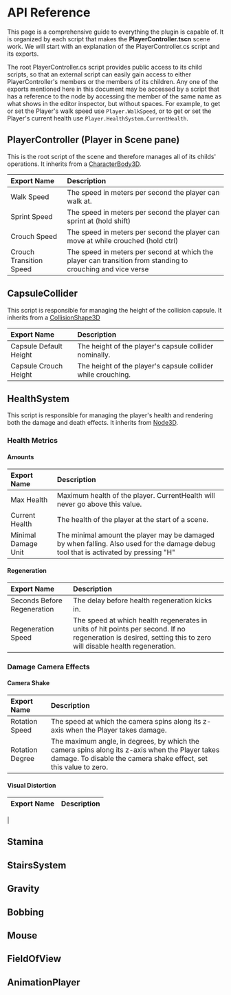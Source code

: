 # API Reference
This page is a comprehensive guide to everything the plugin is capable of. It is organized by each script that makes the **PlayerController.tscn** scene work. We will start with an explanation of the PlayerController.cs script and its exports.

The root PlayerController.cs script provides public access to its child scripts, so that an external script can easily gain access to either PlayerController's members or the members of its children. Any one of the exports mentioned here in this document may be accessed by a script that has a reference to the node by accessing the member of the same name as what shows in the editor inspector, but without spaces. For example, to get or set the Player's walk speed use `Player.WalkSpeed`, or to get or set the Player's current health use `Player.HealthSystem.CurrentHealth`. 

## PlayerController (Player in Scene pane)

This is the root script of the scene and therefore manages all of its childs' operations. It inherits from a [CharacterBody3D](https://docs.godotengine.org/en/latest/classes/class_characterbody3d.html).

| Export Name | Description |
| :--                      | :--         |
| Walk Speed               | The speed in meters per second the player can walk at. |
| Sprint Speed             | The speed in meters per second the player can sprint at (hold shift) |
| Crouch Speed             | The speed in meters per second the player can move at while crouched (hold ctrl) |
| Crouch Transition Speed  | The speed in meters per second at which the player can transition from standing to crouching and vice verse |

## CapsuleCollider

This script is responsible for managing the height of the collision capsule. It inherits from a [CollisionShape3D](https://docs.godotengine.org/en/latest/classes/class_collisionshape3d.html)

| Export Name | Description |
| :--                      | :--         |
| Capsule Default Height   | The height of the player's capsule collider nominally. |
| Capsule Crouch Height    | The height of the player's capsule collider while crouching. |

## HealthSystem

This script is responsible for managing the player's health and rendering both the damage and death effects. It inherits from [Node3D](https://docs.godotengine.org/en/latest/classes/class_node3d.html).

### Health Metrics

#### Amounts

| Export Name | Description |
| :--                      | :--         |
| Max Health               | Maximum health of the player. CurrentHealth will never go above this value. |
| Current Health           | The health of the player at the start of a scene. |
| Minimal Damage Unit      | The minimal amount the player may be damaged by when falling. Also used for the damage debug tool that is activated by pressing "H" |

#### Regeneration

| Export Name    | Description |
| :--                         | :--         |
| Seconds Before Regeneration | The delay before health regeneration kicks in. |
| Regeneration Speed          | The speed at which health regenerates in units of hit points per second. If no regeneration is desired, setting this to zero will disable health regeneration. |

### Damage Camera Effects

#### Camera Shake

| Export Name     | Description |
| :--             | :--         |
| Rotation Speed  | The speed at which the camera spins along its z-axis when the Player takes damage. |
| Rotation Degree | The maximum angle, in degrees, by which the camera spins along its z-axis when the Player takes damage. To disable the camera shake effect, set this value to zero. |

#### Visual Distortion
| Export Name    | Description |
| :--                         | :--         |
| 


## Stamina

## StairsSystem

## Gravity

## Bobbing

## Mouse

## FieldOfView

## AnimationPlayer
